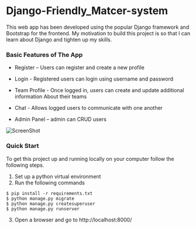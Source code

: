 # Django-Friendly_Matcer-system
This web app has been developed using the popular Django framework and Bootstrap for the frontend. My motivation to build this project is so that I can learn about Django and tighten up my skills.

### Basic Features of The App
    
* Register – Users can register and create a new profile
* Login - Registered users can login using username and password
* Team Profile - Once logged in, users can create and update additional information About their teams
* Chat - Allows logged users to communicate with one another

* Admin Panel – admin can CRUD users

![ScreenShot](https://user-images.githubusercontent.com/66206865/131695930-648342b0-010b-44b2-a419-15ad54d47869.png)



### Quick Start
To get this project up and running locally on your computer follow the following steps.
1. Set up a python virtual environment
2. Run the following commands
```
$ pip install -r requirements.txt
$ python manage.py migrate
$ python manage.py createsuperuser
$ python manage.py runserver
```
   
3. Open a browser and go to http://localhost:8000/

